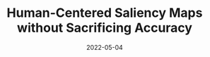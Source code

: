 ---
layout: distill
title: Human-Centered Saliency Maps without Sacrificing Accuracy
date: 2022-05-04
img: /assets/img/placeholderpicture.png
importance: 4
category: Explainable AI

redirect: https://katelyn98.github.io/blog/2021/vlr-project/
---